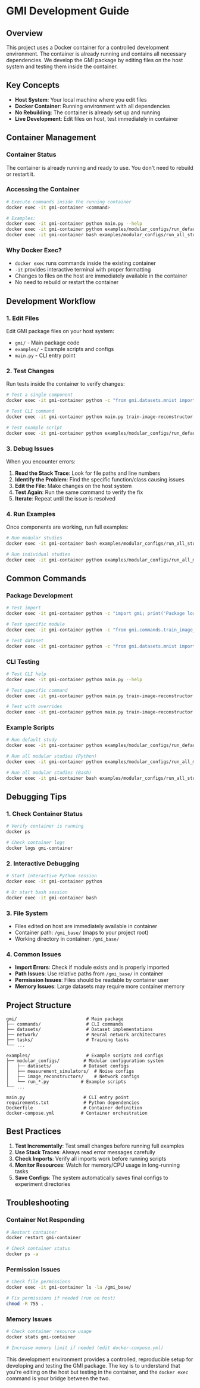 # GMI Development Guide

## Overview

This project uses a Docker container for a controlled development environment. The container is already running and contains all necessary dependencies. We develop the GMI package by editing files on the host system and testing them inside the container.

## Key Concepts

- **Host System**: Your local machine where you edit files
- **Docker Container**: Running environment with all dependencies
- **No Rebuilding**: The container is already set up and running
- **Live Development**: Edit files on host, test immediately in container

## Container Management

### Container Status
The container is already running and ready to use. You don't need to rebuild or restart it.

### Accessing the Container
```bash
# Execute commands inside the running container
docker exec -it gmi-container <command>

# Examples:
docker exec -it gmi-container python main.py --help
docker exec -it gmi-container python examples/modular_configs/run_default_study.py
docker exec -it gmi-container bash examples/modular_configs/run_all_studies_cli.sh
```

### Why Docker Exec?
- `docker exec` runs commands inside the existing container
- `-it` provides interactive terminal with proper formatting
- Changes to files on the host are immediately available in the container
- No need to rebuild or restart the container

## Development Workflow

### 1. Edit Files
Edit GMI package files on your host system:
- `gmi/` - Main package code
- `examples/` - Example scripts and configs
- `main.py` - CLI entry point

### 2. Test Changes
Run tests inside the container to verify changes:
```bash
# Test a single component
docker exec -it gmi-container python -c "from gmi.datasets.mnist import MNIST; print('MNIST works!')"

# Test CLI command
docker exec -it gmi-container python main.py train-image-reconstructor examples/modular_configs/training_config.yaml

# Test example script
docker exec -it gmi-container python examples/modular_configs/run_default_study.py
```

### 3. Debug Issues
When you encounter errors:

1. **Read the Stack Trace**: Look for file paths and line numbers
2. **Identify the Problem**: Find the specific function/class causing issues
3. **Edit the File**: Make changes on the host system
4. **Test Again**: Run the same command to verify the fix
5. **Iterate**: Repeat until the issue is resolved

### 4. Run Examples
Once components are working, run full examples:
```bash
# Run modular studies
docker exec -it gmi-container bash examples/modular_configs/run_all_studies_cli.sh

# Run individual studies
docker exec -it gmi-container python examples/modular_configs/run_all_modular_studies.py
```

## Common Commands

### Package Development
```bash
# Test import
docker exec -it gmi-container python -c "import gmi; print('Package loaded successfully')"

# Test specific module
docker exec -it gmi-container python -c "from gmi.commands.train_image_reconstructor import train_image_reconstructor_from_configs"

# Test dataset
docker exec -it gmi-container python -c "from gmi.datasets.mnist import MNIST; dataset = MNIST(); print(f'Dataset size: {len(dataset)}')"
```

### CLI Testing
```bash
# Test CLI help
docker exec -it gmi-container python main.py --help

# Test specific command
docker exec -it gmi-container python main.py train-image-reconstructor examples/modular_configs/training_config.yaml --experiment-name test

# Test with overrides
docker exec -it gmi-container python main.py train-image-reconstructor examples/modular_configs/training_config.yaml --train-dataset examples/modular_configs/datasets/bloodmnist_train.yaml --image-reconstructor examples/modular_configs/image_reconstructors/linear_conv_3ch.yaml
```

### Example Scripts
```bash
# Run default study
docker exec -it gmi-container python examples/modular_configs/run_default_study.py

# Run all modular studies (Python)
docker exec -it gmi-container python examples/modular_configs/run_all_modular_studies.py

# Run all modular studies (Bash)
docker exec -it gmi-container bash examples/modular_configs/run_all_studies_cli.sh
```

## Debugging Tips

### 1. Check Container Status
```bash
# Verify container is running
docker ps

# Check container logs
docker logs gmi-container
```

### 2. Interactive Debugging
```bash
# Start interactive Python session
docker exec -it gmi-container python

# Or start bash session
docker exec -it gmi-container bash
```

### 3. File System
- Files edited on host are immediately available in container
- Container path: `/gmi_base/` (maps to your project root)
- Working directory in container: `/gmi_base/`

### 4. Common Issues
- **Import Errors**: Check if module exists and is properly imported
- **Path Issues**: Use relative paths from `/gmi_base/` in container
- **Permission Issues**: Files should be readable by container user
- **Memory Issues**: Large datasets may require more container memory

## Project Structure

```
gmi/                          # Main package
├── commands/                 # CLI commands
├── datasets/                 # Dataset implementations
├── network/                  # Neural network architectures
├── tasks/                    # Training tasks
└── ...

examples/                     # Example scripts and configs
├── modular_configs/         # Modular configuration system
│   ├── datasets/            # Dataset configs
│   ├── measurement_simulators/  # Noise configs
│   ├── image_reconstructors/    # Network configs
│   └── run_*.py            # Example scripts
└── ...

main.py                      # CLI entry point
requirements.txt             # Python dependencies
Dockerfile                   # Container definition
docker-compose.yml          # Container orchestration
```

## Best Practices

1. **Test Incrementally**: Test small changes before running full examples
2. **Use Stack Traces**: Always read error messages carefully
3. **Check Imports**: Verify all imports work before running scripts
4. **Monitor Resources**: Watch for memory/CPU usage in long-running tasks
5. **Save Configs**: The system automatically saves final configs to experiment directories

## Troubleshooting

### Container Not Responding
```bash
# Restart container
docker restart gmi-container

# Check container status
docker ps -a
```

### Permission Issues
```bash
# Check file permissions
docker exec -it gmi-container ls -la /gmi_base/

# Fix permissions if needed (run on host)
chmod -R 755 .
```

### Memory Issues
```bash
# Check container resource usage
docker stats gmi-container

# Increase memory limit if needed (edit docker-compose.yml)
```

This development environment provides a controlled, reproducible setup for developing and testing the GMI package. The key is to understand that you're editing on the host but testing in the container, and the `docker exec` command is your bridge between the two. 